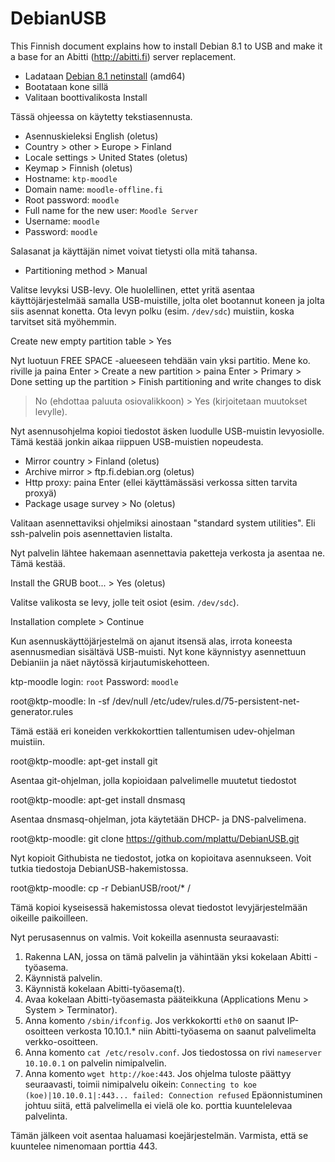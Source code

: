# DebianUSB

This Finnish document explains how to install Debian 8.1 to USB and make it a base for an Abitti (http://abitti.fi) server replacement.

* Ladataan [Debian 8.1 netinstall](https://www.debian.org/CD/netinst/) (amd64)
* Bootataan kone sillä
* Valitaan boottivalikosta Install

Tässä ohjeessa on käytetty tekstiasennusta.

* Asennuskieleksi English (oletus)
* Country > other > Europe > Finland
* Locale settings > United States (oletus)
* Keymap > Finnish (oletus)
* Hostname: `ktp-moodle`
* Domain name: `moodle-offline.fi`
* Root password: `moodle`
* Full name for the new user: `Moodle Server`
* Username: `moodle`
* Password: `moodle`

Salasanat ja käyttäjän nimet voivat tietysti olla mitä tahansa.

* Partitioning method > Manual

Valitse levyksi USB-levy. Ole huolellinen, ettet yritä asentaa 
käyttöjärjestelmää samalla USB-muistille, jolta olet bootannut koneen ja
jolta siis asennat konetta. Ota levyn polku (esim. `/dev/sdc`) muistiin, koska
tarvitset sitä myöhemmin.

Create new empty partition table > Yes

Nyt luotuun FREE SPACE -alueeseen tehdään vain yksi partitio. Mene ko. 
riville ja paina Enter > Create a new partition > paina Enter > Primary >
Done setting up the partition > Finish partitioning and write changes to disk
> No (ehdottaa paluuta osiovalikkoon) > Yes (kirjoitetaan muutokset levylle).

Nyt asennusohjelma kopioi tiedostot äsken luodulle USB-muistin levyosiolle.
Tämä kestää jonkin aikaa riippuen USB-muistien nopeudesta.

* Mirror country > Finland (oletus)
* Archive mirror > ftp.fi.debian.org (oletus)
* Http proxy: paina Enter (ellei käyttämässäsi verkossa sitten tarvita proxyä)
* Package usage survey > No (oletus)

Valitaan asennettaviksi ohjelmiksi ainostaan "standard system utilities". Eli
ssh-palvelin pois asennettavien listalta.

Nyt palvelin lähtee hakemaan asennettavia paketteja verkosta ja asentaa ne.
Tämä kestää.

Install the GRUB boot... > Yes (oletus)

Valitse valikosta se levy, jolle teit osiot (esim. `/dev/sdc`).

Installation complete > Continue

Kun asennuskäyttöjärjestelmä on ajanut itsensä alas, irrota koneesta
asennusmedian sisältävä USB-muisti. Nyt kone käynnistyy asennettuun Debianiin
ja näet näytössä kirjautumiskehotteen.

ktp-moodle login: `root`
Password: `moodle`

root@ktp-moodle: ln -sf /dev/null /etc/udev/rules.d/75-persistent-net-generator.rules

Tämä estää eri koneiden verkkokorttien tallentumisen udev-ohjelman
muistiin.

root@ktp-moodle: apt-get install git

Asentaa git-ohjelman, jolla kopioidaan palvelimelle muutetut tiedostot

root@ktp-moodle: apt-get install dnsmasq

Asentaa dnsmasq-ohjelman, jota käytetään DHCP- ja DNS-palvelimena.

root@ktp-moodle: git clone https://github.com/mplattu/DebianUSB.git

Nyt kopioit Githubista ne tiedostot, jotka on kopioitava asennukseen.
Voit tutkia tiedostoja DebianUSB-hakemistossa.

root@ktp-moodle: cp -r DebianUSB/root/* /

Tämä kopioi kyseisessä hakemistossa olevat tiedostot levyjärjestelmään
oikeille paikoilleen.

Nyt perusasennus on valmis. Voit kokeilla asennusta seuraavasti:
1. Rakenna LAN, jossa on tämä palvelin ja vähintään yksi kokelaan Abitti
-työasema.
2. Käynnistä palvelin.
3. Käynnistä kokelaan Abitti-työasema(t).
4. Avaa kokelaan Abitti-työasemasta pääteikkuna (Applications Menu >
System > Terminator).
5. Anna komento `/sbin/ifconfig`. Jos verkkokortti `eth0` on saanut
IP-osoitteen verkosta 10.10.1.* niin Abitti-työasema on saanut
palvelimelta verkko-osoitteen.
6. Anna komento `cat /etc/resolv.conf`. Jos tiedostossa on rivi
`nameserver 10.10.0.1` on palvelin nimipalvelin.
7. Anna komento `wget http://koe:443`. Jos ohjelma tuloste päättyy
seuraavasti, toimii nimipalvelu oikein:
`Connecting to koe (koe)|10.10.0.1|:443... failed: Connection refused`
Epäonnistuminen johtuu siitä, että palvelimella ei vielä ole ko. porttia
kuuntelelevaa palvelinta.

Tämän jälkeen voit asentaa haluamasi koejärjestelmän. Varmista, että se
kuuntelee nimenomaan porttia 443.
